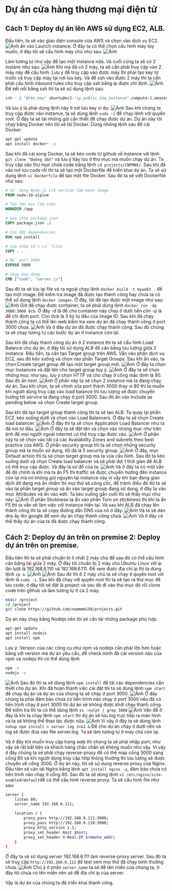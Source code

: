 # Dự án cửa hàng thương mại điện tử
## Cách 1: Deploy dự án lên AWS sử dụng EC2, ALB.
Đầu tiên, ta sẽ vào giao diện console của AWS và chọn vào dịch vụ EC2.
![Ảnh](https://github.com/nammmm156/projects/blob/master/assets/consoleec2.png?raw=true)
ấn vào Launch instance. Ở đây ta có thể chọn cấu hình máy tùy muốn, ở đây tôi sẽ cấu hình máy chủ như sau:
![Ảnh](https://github.com/nammmm156/projects/blob/master/assets/summary_instance.png?raw=true)


Làm tương tự như vậy để tạo một instance nữa. Và cuối cùng ta sẽ có 2 instane như sau:
![Ảnh](https://github.com/nammmm156/projects/blob/master/assets/checkinstance.png?raw=true)
Khi mà đã có 2 máy, ta sẽ cần phải truy cập vào 2 máy này để cấu hình. Lưu ý để truy cập vào được máy thì phải tạo key từ trước và truy cập máy tại nơi lưu key. Và để ssh vào được 2 máy thì ta cần phải cấu hình inbound rules cho truy cập ssh bằng ip được chỉ định.
![Ảnh](https://github.com/nammmm156/projects/blob/master/assets/inboundrule.png?raw=true)
Để kết nối bằng ssh thì ta sẽ sử dụng lệnh sau:
```bash
ssh - i "@tên_key" ubuntu@ec2-"ip_public_của_instance".compute-1.amazonaws.com
```
Và lưu ý là phải dùng lệnh này ở nơi lưu key ví dụ:
![Ảnh](https://github.com/nammmm156/projects/blob/master/assets/ssh.png?raw=true)
Sau khi chúng ta truy cập được vào instance, ta sẽ dùng lệnh ```sudo -i``` để chạy lệnh với quyền root. Ở đây ta sẽ tải những gói cần thiết để chạy được dự án. Dự án này tôi chạy bằng Docker nên tôi sẽ tải Docker. Dùng những lệnh sau để cài Docker:
```bash
apt-get update
apt install docker* -y
``` 
Sau khi đã cài xong Docker, ta sẽ kéo code từ github về instance với lệnh ```git clone "Đường dẫn"``` và lưu ý hãy lưu ở thư mục mà muốn chạy dự án. Ta truy cập vào thư mục chứa code bằng lệnh ```cd projects/CNPMN5/```. Sau khi đã vào nơi lưu code rồi thì ta sẽ tạo một Dockerfile để triển khai dự án. Ta sẽ sử dụng lệnh ```vi Dockerfile``` để tạo một file Docker. Sau đó ta sẽ viết Dockerfile như sau:
```dockerfile
# Sử dụng Node.js LTS version làm base image
FROM node:18-alpine

# Tạo thư mục làm việc
WORKDIR /app

# Sao chép package.json
COPY package.json ./

# Cài đặt dependencies
RUN npm install

# Sao chép tất cả files
COPY . .

# Mở port 3000
EXPOSE 3000

# Chạy ứng dụng
CMD ["node", "server.js"]
```
Sau đó ta sẽ lưu lại file và ra ngoài chạy lệnh ```docker build -t myweb1 .``` để tạo một image. Để kiểm tra image đã được tạo thành công hay chưa ta có thể sử dụng lệnh ```docker images```. Ở đây, tôi đã tạo được một image như sau:
![Ảnh](https://github.com/nammmm156/projects/blob/master/assets/checkimages.png?raw=true)
Giờ để chạy được container, ta sẽ phải dùng lệnh ```docker run -dp 3000:3000 0cb```. Ở đây -d là để cho container này chạy ở dưới nền còn -p là để chỉ định port. Còn 0cb là 3 ký tự đầu của image ID. Sau khi đã chạy thành công ta có thể lên web kiểm tra xem dự án đã chạy thành công ở port 3000 chưa.
![Ảnh](https://github.com/nammmm156/projects/blob/master/assets/testfirst.png?raw=true)
Và ở đây dự án đã được chạy thành công. Sau đó chúng ta sẽ chạy tương tự các bước dự án ở instance còn lại.

Sau khi đã chạy thành công dự án ở 2 instance thì ta sẽ cấu hình Load Balance cho dự án, ở đây tôi sử dụng ALB để cân bằng lưu lượng giữa 2 instance. Đầu tiên, ta cần tạo Target group trên AWS. Vẫn vào phần dịch vụ EC2, sau đó kéo xuống và chọn vào phần Target Groups. Sau khi ấn vào, ta chọn Create target group để tạo một target group mới.
![Ảnh](https://github.com/nammmm156/projects/blob/master/assets/cau_hinh_tg1.png?raw=true)
Ở đây ta chọn mục Instances và đặt tên cho target group tùy ý.
![Ảnh](https://github.com/nammmm156/projects/blob/master/assets/cau_hinh_tg.png?raw=true)
Ở đây ta sẽ chọn những mục như sau, lưu ý chọn HTTP và cho chạy ở cổng mặc định là 80. Sau đó ấn next.
![Ảnh](https://github.com/nammmm156/projects/blob/master/assets/choninstance_vao_targetgroup.png?raw=true)
Ở phần này ta sẽ chọn 2 instance mà ta đang chạy dự án. Sau khi chọn, ta sẽ chỉnh sửa port thành 3000 thay vì 80 thì ta muốn khi người dùng truy cập vào load balance thì lưu lượng sẽ được chuyển hướng tới service ta đang chạy ở port 3000. Sau đó ấn vào Include as pending below và chọn Create target group.

Sau khi đã tạo target group thành công thì ta sẽ tạo ALB. Ta quay lại phần EC2, kéo xuống dưới và chọn vào Load Balancers. Ở đây ta sẽ chọn Create load balancer.
![Ảnh](https://github.com/nammmm156/projects/blob/master/assets/chonalb.png?raw=true)
Ở đây thì ta sẽ chọn Application Load Balancer như ta đã nói từ đầu.
![Ảnh](https://github.com/nammmm156/projects/blob/master/assets/cauhinhalbrainternet.png?raw=true)
Ở đây ta sẽ đặt tên và chọn vào những mục như trên ảnh để mọi người ngoài internet có thể truy cập được vào.
![Ảnh](https://github.com/nammmm156/projects/blob/master/assets/bestpractice.png?raw=true)
Ở phần này ta sẽ chọn vào tất cả các Availability Zones and subnets theo best practice của AWS. Ở phần security group thì ta sẽ chọn những security group mà ta muốn sử dụng, tối đa là 5 security group.
![Ảnh](https://github.com/nammmm156/projects/blob/master/assets/chontargetgroup.png?raw=true)
Ở đây, mục Default action thì ta sẽ chọn target group mà ta vừa cấu hình. Sau đó ta kéo xuống dưới và chọn Create load balancer và sẽ phải đợi 1 thời gian để ALB có thể truy cập được. Và đây là sơ đồ của ta:
![Ảnh](https://github.com/nammmm156/projects/blob/master/assets/s%C6%A1%20%C4%91%E1%BB%93.png?raw=true)
Và ở đây ta có một vấn đề đó chính là khi mà ta ấn F5 thì traffic sẽ được chuyển hướng đến instance còn lại mà nó không giữ nguyên tại instance này vì vậy khi bạn đang giao dịch dở dang mà ấn nhầm thì mọi thứ sẽ công cốc, để tránh điều đó thì ta sẽ vào lại phần target group và ấn vào target group đang sử dụng, ở đây ta vào mục Attributes và ấn vào edit. Ta kéo xuống gần cuối thì sẽ thấy mục như này:
![Ảnh](https://github.com/nammmm156/projects/blob/master/assets/stickiness.png?raw=true)
Ở phần Stickiness ta ấn vào phần Turn on stickiness thì khi ta ấn F5 thì ta vẫn sẽ làm việc với instance hiện tại. Và sau khi ALB đã chạy lên thành công thì ta sẽ copy đường dẫn DNS của nó ở đây:
![Ảnh](https://github.com/nammmm156/projects/blob/master/assets/dns.png?raw=true)
Và ta sẽ dán dns ấy lên google để xem dự án chạy thành công chưa.
![Ảnh](https://github.com/nammmm156/projects/blob/master/assets/testwebfinal.png?raw=true)
Và ở đây có thể thấy dự án của ta đã được chạy thành công.

## Cách 2: Deploy dự án trên on premise 2: Deploy dự án trên on premise.

Đầu tiên thì ta sẽ phải chuẩn bị ít nhất 2 máy chủ để sau đó có thể cấu hình cân bằng tải giữa 2 máy. Ở đây tôi chuẩn bị 2 máy chủ Ubuntu Linux với ip lần lượt là 192.168.6.110 và 192.168.6.111. Để xem được địa chỉ ip thì ta dùng lệnh ```ip a```.
![Ảnh](https://github.com/nammmm156/projects/blob/master/assets/anh1.png?raw=true) ![Ảnh](https://github.com/nammmm156/projects/blob/master/assets/anh2.png?raw=true)
Sau đó thì ở 2 máy chủ ta sẽ chạy ở quyền root với lệnh là ```sudo -i```. Sau khi đã chạy với quyền root thì ta sẽ tạo ra thư mục để lưu code, ở đây tôi sẽ đặt là project và sau đó đi vào thư mục đó rồi clone code trên github và làm tương tự ở cả 2 máy.
```bash
mkdir /project
cd /project
git clone https://github.com/nammmm156/projects.git
```
Dự án này chạy bằng Nodejs nên tôi sẽ cần tải những package phù hợp.
```bash
apt-get update
apt install nodejs
apt install npm
```
Lưu ý: Version của các công cụ như npm và nodejs cần phải lớn hơn hoặc bằng với version mà dự án yêu cầu, để check mình đã cài version nào của npm và nodejs thì có thể dùng lệnh 
```bash
npm -v
nodejs -v
```
![Ảnh](https://github.com/nammmm156/projects/blob/master/assets/anh3.png?raw=true)
Sau đó thì ta sẽ dùng lệnh ```npm install``` để tải các dependencies cần thiết cho dự án.
Khi đã hoàn thành việc cài đặt thì ta sẽ dùng lệnh ```npm start``` để chạy dự án và dự án của chúng ta sẽ chạy ở port 3000.
![Ảnh](https://github.com/nammmm156/projects/blob/master/assets/anh4.png?raw=true)
Ở đây chúng ta phải đảm bảo chưa có tiến trình nào chạy ở port 3000 nếu đã có tiến trình chạy ở port 3000 thì dự án sẽ không được khởi chạy thành công. Để kiếm tra thì ta có thể dùng lệnh ```ss -nulpt | grep 3000```
![Ảnh](https://github.com/nammmm156/projects/blob/master/assets/anh6.png?raw=true)
Vấn đề ở đây là khi ta chạy lệnh ```npm start``` thì dự án sẽ lưu log trực tiếp ra màn hình và ta sẽ không thể thao tác được nữa. ![Ảnh](anh5) Vì vậy ở đây ta sẽ dùng lệnh ```nohup npm install > server.log 2>&1 &``` Để cho dự án chạy ở dưới nền và log sẽ được đưa vào file server.log. Ta sẽ làm tương tự ở máy chủ còn lại.

Và ở đây khi muốn truy cập trang web thì chúng ta sẽ phải nhập port, như vậy sẽ rất bất tiện và khách hàng chắc chắn sẽ không muốn như vậy. Vì vậy ở đây chúng ta sẽ phải chạy reverse-proxy để có thể map cổng 3000 sang cổng 80 và khi người dùng truy cập http thông thường thì lưu lượng sẽ được chuyển về cổng 3000. Ở dự án này, tôi sẽ sử dụng reverse proxy của Nginx. Đầu tiên sẽ càn tải Nginx bằng lệnh ```apt install nginx -y```, đảm bảo chưa có tiến trình nào chạy ở cổng 80. Sau đó ta sẽ dùng lệnh ```vi /etc/nginx/site-enabled/default```để có thể cấu hình reverse proxy. Ta sẽ cấu hình file như sau:
```bash
server {
    listen 80;
    server_name 192.168.6.111;

    location / {
        proxy_pass http://192.168.6.111:3000;
        proxy_pass http://192.168.6.110:3000;
        proxy_http_version 1.1;
        proxy_set_header Host $host;
        proxy_set_header X-Real-IP $remote_addr;
    }
}
```
Ở đây ta sẽ sử dụng server 192.168.6.111 làm reverse-proxy server. Sau đó ta sẽ truy cập ```http://192.168.6.111``` để test xem mọi thứ đã chạy bình thường chưa.
![Ảnh](https://github.com/nammmm156/projects/blob/master/assets/anh7.png?raw=true)
Chú ý ở phần ```server_name``` ta sẽ để tên miền của chúng ta, ở đây tôi chưa có tên miền nên sẽ để địa chỉ ip của server.

Vậy là dự án của chúng ta đã triển khai thành công.
